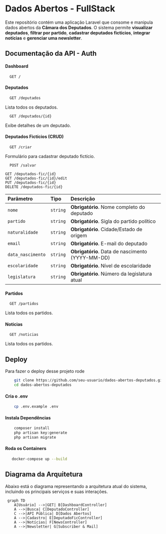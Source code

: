 
# Dados Abertos - FullStack

Este repositório contém uma aplicação Laravel que consome e manipula dados abertos da **Câmara dos Deputados**. O sistema permite **visualizar deputados**, **filtrar por partido**, **cadastrar deputados fictícios**, **integrar notícias** e **gerenciar uma newsletter**.

## Documentação da API - Auth

#### Dashboard

```http
  GET /
```

####  Deputados

```http
  GET /deputados
```

Lista todos os deputados.

```http
  GET /deputados/{id}
```

Exibe detalhes de um deputado.

#### Deputados Fictícios (CRUD)

```http
  GET /criar
```

Formulário para cadastrar deputado fictício.

```http
  POST /salvar
```

```http
GET /deputados-fic/{id}
GET /deputados-fic/{id}/edit
PUT /deputados-fic/{id}
DELETE /deputados-fic/{id}
```

| Parâmetro            | Tipo     | Descrição                                       |
| :------------------- | :------- | :---------------------------------------------- |
| `nome`               | `string` | **Obrigatório**. Nome completo do deputado      |
| `partido`            | `string` | **Obrigatório**. Sigla do partido político      |
| `naturalidade`       | `string` | **Obrigatório**. Cidade/Estado de origem        |
| `email`              | `string` | **Obrigatório**. E-mail do deputado             |
| `data_nascimento`    | `string` | **Obrigatório**. Data de nascimento (YYYY-MM-DD)|
| `escolaridade`       | `string` | **Obrigatório**. Nível de escolaridade          |
| `legislatura`        | `string` | **Obrigatório**. Número da legislatura atual    |

#### Partidos

```http
  GET /partidos
```
Lista todos os partidos.

#### Noticias

```http
  GET /noticias
```
Lista todos os partidos.


## Deploy

Para fazer o deploy desse projeto rode





```bash
    git clone https://github.com/seu-usuario/dados-abertos-deputados.git
    cd dados-abertos-deputados
```

#### Cria o .env

```bash
    cp .env.example .env
```

#### Instala Dependências 

```bash
    composer install
    php artisan key:generate
    php artisan migrate
```

#### Roda os Containers

```bash
   docker-compose up --build
```

## Diagrama da Arquitetura

Abaixo está o diagrama representando a arquitetura atual do sistema, incluindo os principais serviços e suas interações.

```mermaid
 graph TD
    A[Usuário] -->|GET| B[DashboardController]
    A -->|Busca| C[DeputadoController]
    C -->|API Pública| D[Dados Abertos]
    A -->|Cadastro| E[DeputadoFicController]
    A -->|Notícias| F[NewsController]
    A -->|Newsletter| G[Subscriber & Mail]
  ```